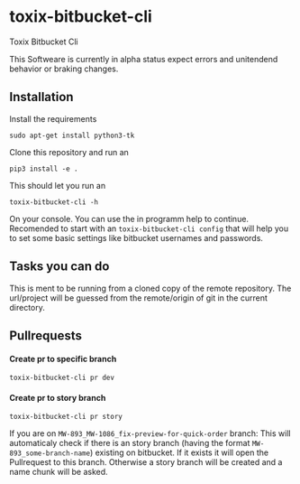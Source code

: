 # toxix-bitbucket-cli
Toxix Bitbucket Cli

This Softweare is currently in alpha status expect errors and unitendend behavior or braking changes.

## Installation

Install the requirements
```
sudo apt-get install python3-tk
```

Clone this repository and run an

```
pip3 install -e .
```

This should let you run an

```
toxix-bitbucket-cli -h
```

On your console. You can use the in programm help to continue. Recomended to start with an 
`toxix-bitbucket-cli config`
that will help you to set some basic settings like bitbucket usernames and passwords.

## Tasks you can do

This is ment to be running from a cloned copy of the remote repository. The url/project will be guessed from
the remote/origin of git in the current directory.

## Pullrequests

#### Create pr to specific branch

```
toxix-bitbucket-cli pr dev
```

#### Create pr to story branch

```
toxix-bitbucket-cli pr story
```

If you are on `MW-893_MW-1086_fix-preview-for-quick-order` branch:
This will automaticaly check if there is an story branch (having the format 
`MW-893_some-branch-name`) existing on bitbucket. If it exists it will open the
Pullrequest to this branch. Otherwise a story branch will be created and a name chunk
will be asked.

